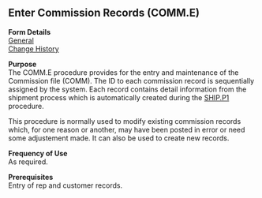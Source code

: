##  Enter Commission Records (COMM.E)

<PageHeader />

**Form Details**  
[ General ](../../../../rover/AP-OVERVIEW/AP-ENTRY/ACCT-CONTROL/ACCT-CONTROL-1/comm-e/COMM-E-1)   
[ Change History ](../../../../rover/AP-OVERVIEW/AP-ENTRY/ACCT-CONTROL/ACCT-CONTROL-1/comm-e/COMM-E-2)   

**Purpose**  
The COMM.E procedure provides for the entry and maintenance of the Commission file (COMM). The ID to each commission record is sequentially assigned by the system. Each record contains detail information from the shipment process which is automatically created during the [ SHIP.P1 ](../../../../rover/AP-OVERVIEW/AP-ENTRY/ACCT-CONTROL/ACCT-CONTROL-1/comm-e/SHIP-P1) procedure.   
  
This procedure is normally used to modify existing commission records which,
for one reason or another, may have been posted in error or need some
adjustement made. It can also be used to create new records.

**Frequency of Use**  
As required.

**Prerequisites**  
Entry of rep and customer records.

<badge text= "Version 8.10.57" vertical="middle" />

<PageFooter />